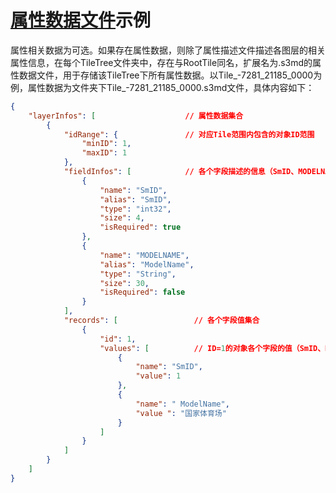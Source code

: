# [属性数据文件](../Specification/S3MD.md)示例

属性相关数据为可选。如果存在属性数据，则除了属性描述文件描述各图层的相关属性信息，在每个TileTree文件夹中，存在与RootTile同名，扩展名为.s3md的属性数据文件，用于存储该TileTree下所有属性数据。以Tile_-7281_21185_0000为例，属性数据为文件夹下Tile_-7281_21185_0000.s3md文件，具体内容如下：

```json
{
	"layerInfos": [                    // 属性数据集合
		{
			"idRange": {               // 对应Tile范围内包含的对象ID范围
				"minID": 1,
				"maxID": 1
			},
			"fieldInfos": [            // 各个字段描述的信息（SmID、MODELNAME）
				{ 
					"name": "SmID",
					"alias": "SmID",
					"type": "int32",
					"size": 4,
					"isRequired": true
				},
				{
					"name": "MODELNAME",
					"alias": "ModelName",
					"type": "String",
					"size": 30,
					"isRequired": false
				}
			],
			"records": [                 // 各个字段值集合
				{
					"id": 1,
					"values": [          // ID=1的对象各个字段的值（SmID、MODELNAME）
						{
							"name": "SmID",
							"value": 1
						},
						{
							"name": " ModelName",
							"value ": "国家体育场"
						}
					]
				}
			]
		}
	]
}
```